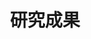 ---
layout: page
permalink: /publications/
title: 研究成果
description:
nav: true
nav_order: 4
dropdown: true
children: 
    - title: 论文
      permalink: /papers/
    - title: 专利
      permalink: /patents/
---